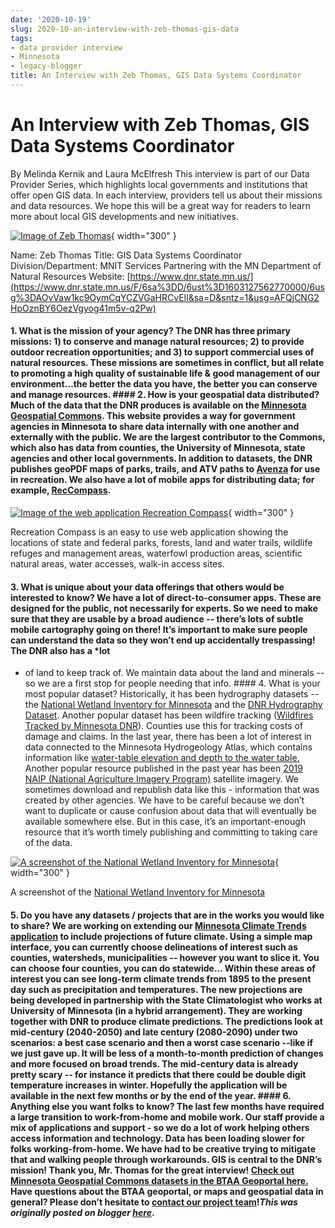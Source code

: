 ```yaml
---
date: '2020-10-19'
slug: 2020-10-an-interview-with-zeb-thomas-gis-data
tags:
- data provider interview
- Minnesota
- legacy-blogger
title: An Interview with Zeb Thomas, GIS Data Systems Coordinator
---
```


# An Interview with Zeb Thomas, GIS Data Systems Coordinator

By Melinda Kernik and Laura McElfresh This interview is part of our Data Provider Series, which highlights local governments and institutions that offer open GIS data. In each interview, providers tell us about their missions and data resources. We hope this will be a great way for readers to learn more about local GIS developments and new initiatives. 

[![Image of Zeb Thomas](https://blogger.googleusercontent.com/img/a/AVvXsEjcAAUPvJgByOdfmagPLStwBf4F0uVCEbZwBWA1cl8ppA6E-mPK2Pa2CTRmgQta9vk41ZglSkKYvTksdIc23DkI5yKacH_zFSP3YVAHoI8Skzs6OZoZyvqi_s5j1EoLu23MpggFtrFge_fGrnUtwS0CUdghgRCq91wavoL8zAFtdl2GCyFzFhouDw3iGQ=w620-h349)](https://blogger.googleusercontent.com/img/a/AVvXsEjcAAUPvJgByOdfmagPLStwBf4F0uVCEbZwBWA1cl8ppA6E-mPK2Pa2CTRmgQta9vk41ZglSkKYvTksdIc23DkI5yKacH_zFSP3YVAHoI8Skzs6OZoZyvqi_s5j1EoLu23MpggFtrFge_fGrnUtwS0CUdghgRCq91wavoL8zAFtdl2GCyFzFhouDw3iGQ=s1280){ width="300" }

 [](https://sites.google.com/umn.edu/btaa-gdp/news/2020/10/19-zeb-thomas?authuser=0#h.p_eU71JasBZ0C5)Name: Zeb Thomas [](https://sites.google.com/umn.edu/btaa-gdp/news/2020/10/19-zeb-thomas?authuser=0#h.p_eFx2XHsTZ1LU)Title: GIS Data Systems Coordinator [](https://sites.google.com/umn.edu/btaa-gdp/news/2020/10/19-zeb-thomas?authuser=0#h.p_EGg5YJUPZ1LV)Division/Department: MNIT Services Partnering with the MN Department of Natural Resources [](https://sites.google.com/umn.edu/btaa-gdp/news/2020/10/19-zeb-thomas?authuser=0#h.p_xzGKZAvYZ1LX)Website: [https://www.dnr.state.mn.us/](https://www.dnr.state.mn.us/F/6sa%3DD/6ust%3D1603127562770000/6usg%3DAOvVaw1kc9OymCqYCZVGaHRCvEIl&sa=D&sntz=1&usg=AFQjCNG2HpOznBY6OezVgyog41m5v-q2Pw)

#### 1. What is the mission of your agency? The DNR has three primary missions: 1) to <!-- more --> conserve and manage natural resources; 2) to provide outdoor recreation opportunities; and 3) to support commercial uses of natural resources. These missions are sometimes in conflict, but all relate to promoting a high quality of sustainable life & good management of our environment…the better the data you have, the better you can conserve and manage resources. #### 2. How is your geospatial data distributed? Much of the data that the DNR produces is available on the [Minnesota Geospatial Commons](https://gisdata.mn.gov/F&sa=D&sntz=1&usg=AFQjCNHt28rNbO3O8MTgLpuhBbwS2RmfWw). This website provides a way for government agencies in Minnesota to share data internally with one another and externally with the public. We are the largest contributor to the Commons, which also has data from counties, the University of Minnesota, state agencies and other local governments. In addition to datasets, the DNR publishes geoPDF maps of parks, trails, and ATV paths to [Avenza](https://www.avenzamaps.com&sa=D&sntz=1&usg=AFQjCNEoSHADrocAfESmAuL0o6-Utu8e0w) for use in recreation. We also have a lot of mobile apps for distributing data; for example, [RecCompass](https://www.dnr.state.mn.us/Fmaps/Fcompass/Findex.html&sa=D&sntz=1&usg=AFQjCNH6h4dBr0n9BRghLCFySyOiEC4YtA). 

[![Image of the web application Recreation Compass](https://blogger.googleusercontent.com/img/a/AVvXsEhh8piG5YMdcS8da6CGwOYDh0zEM-jFv714BRdB6HKRI98u21cehBkB5DygW2OQZffxFkbv7Hdg9bmgmf4sHM41CeTpFQsIlGlusxGIfl7xYRu13BSpsPM6-YS5tJZBLZK_o2LVcbBhIJukRMaGZMy62L7c-ps3RPXPA0BWvyQ1VS8UGF8WwsoGQ7INQw=w716-h443)](https://blogger.googleusercontent.com/img/a/AVvXsEhh8piG5YMdcS8da6CGwOYDh0zEM-jFv714BRdB6HKRI98u21cehBkB5DygW2OQZffxFkbv7Hdg9bmgmf4sHM41CeTpFQsIlGlusxGIfl7xYRu13BSpsPM6-YS5tJZBLZK_o2LVcbBhIJukRMaGZMy62L7c-ps3RPXPA0BWvyQ1VS8UGF8WwsoGQ7INQw=s1280){ width="300" }

 Recreation Compass is an easy to use web application showing the locations of state and federal parks, forests, land and water trails, wildlife refuges and management areas, waterfowl production areas, scientific natural areas, water accesses, walk-in access sites.

#### 3. What is unique about your data offerings that others would be interested to know? We have a lot of direct-to-consumer apps. These are designed for the public, not necessarily for experts. So we need to make sure that they are usable by a broad audience -- there’s lots of subtle mobile cartography going on there! It’s important to make sure people can understand the data so they won’t end up accidentally trespassing! The DNR also has a *lot
* of land to keep track of. We maintain data about the land and minerals -- so we are a first stop for people needing that info. #### 4. What is your most popular dataset? Historically, it has been hydrography datasets -- the [National Wetland Inventory for Minnesota](https://gisdata.mn.gov/Fdataset/Fwater-nat-wetlands-inv-2009-2014&sa=D&sntz=1&usg=AFQjCNGZj6Nc6SEEUX47f2EBnSCJ2Bui_Q) and the [DNR Hydrography Dataset](https://gisdata.mn.gov/Fdataset/Fwater-dnr-hydrography&sa=D&sntz=1&usg=AFQjCNEuiikmGFMe_-JcXb4fBvzoSzZlow). Another popular dataset has been wildfire tracking ([Wildfires Tracked by Minnesota DNR](https://gisdata.mn.gov/Fdataset/Fenv-wildfires-tracked-by-mndnr&sa=D&sntz=1&usg=AFQjCNFprf5Gp7IRxlp69M1Vp-W3zzREjQ)). Counties use this for tracking costs of damage and claims. In the last year, there has been a lot of interest in data connected to the Minnesota Hydrogeology Atlas, which contains information like [water-table elevation and depth to the water table.](https://gisdata.mn.gov/Fdataset/Fgeos-hydrogeology-atlas-hg03&sa=D&sntz=1&usg=AFQjCNEUXDqii9QhDcPIN-edsRXu38Itlg) Another popular resource published in the past year has been [2019 NAIP (National Agriculture Imagery Program)](https://gisdata.mn.gov/Fdataset/Fbase-2019-naip-orthophotos&sa=D&sntz=1&usg=AFQjCNE3eqMM5tHKHTfexcEmgYCqYD1zQg) satellite imagery. We sometimes download and republish data like this - information that was created by other agencies. We have to be careful because we don’t want to duplicate or cause confusion about data that will eventually be available somewhere else. But in this case, it’s an important-enough resource that it’s worth timely publishing and committing to taking care of the data. 

[![A screenshot of the National Wetland Inventory for Minnesota](https://blogger.googleusercontent.com/img/a/AVvXsEg6QDWKfVtm2Vgu7AXF1aY4UQ3GaftOd_oxIpHYlJKfJZccx5nvNCj9UnF2DPGxwZPLQ2KUrMybPR_llGuZxkrD7XpMieUGBh9EL1zYj19mulLDIs9dwAIgMnXcVXAWgYmn8Qd7S5gs_QH1LCJj9Yk7qgJXyOtKqPYS_kvE0fLYmf-0vC8gA3hF7sshWw=w718-h510)](https://blogger.googleusercontent.com/img/a/AVvXsEg6QDWKfVtm2Vgu7AXF1aY4UQ3GaftOd_oxIpHYlJKfJZccx5nvNCj9UnF2DPGxwZPLQ2KUrMybPR_llGuZxkrD7XpMieUGBh9EL1zYj19mulLDIs9dwAIgMnXcVXAWgYmn8Qd7S5gs_QH1LCJj9Yk7qgJXyOtKqPYS_kvE0fLYmf-0vC8gA3hF7sshWw=s1208){ width="300" }

 A screenshot of the [National Wetland Inventory for Minnesota](https://gisdata.mn.gov/Fdataset/Fwater-nat-wetlands-inv-2009-2014&sa=D&sntz=1&usg=AFQjCNGZj6Nc6SEEUX47f2EBnSCJ2Bui_Q)

#### 5. Do you have any datasets / projects that are in the works you would like to share? We are working on extending our [Minnesota Climate Trends application](https://arcgis.dnr.state.mn.us/Fewr/Fclimatetrends&sa=D&sntz=1&usg=AFQjCNGV8MW_HSFTsJIYfHUz1btE3TOliw) to include projections of future climate. Using a simple map interface, you can currently choose delineations of interest such as counties, watersheds, municipalities -- however you want to slice it. You can choose four counties, you can do statewide... Within these areas of interest you can see long-term climate trends from 1895 to the present day such as precipitation and temperatures. The new projections are being developed in partnership with the State Climatologist who works at University of Minnesota (in a hybrid arrangement). They are working together with DNR to produce climate predictions. The predictions look at mid-century (2040-2050) and late century (2080-2090) under two scenarios: a best case scenario and then a worst case scenario --like if we just gave up. It will be less of a month-to-month prediction of changes and more focused on broad trends. The mid-century data is already pretty scary -- for instance it predicts that there could be double digit temperature increases in winter. Hopefully the application will be available in the next few months or by the end of the year. #### 6. Anything else you want folks to know? The last few months have required a large transition to work-from-home and mobile work. Our staff provide a mix of applications and support - so we do a lot of work helping others access information and technology. Data has been loading slower for folks working-from-home. We have had to be creative trying to mitigate that and walking people through workarounds. GIS is central to the DNR’s mission! Thank you, Mr. Thomas for the great interview! [Check out Minnesota Geospatial Commons datasets in the BTAA Geoportal here.](https://geo.btaa.org/catalog/F05a-01&sa=D&sntz=1&usg=AFQjCNHGM6qdHaiW0WFfv6y9Un9yGJ4f5g) Have questions about the BTAA geoportal, or maps and geospatial data in general? Please don’t hesitate to [contact our project team](https://geo.btaa.org/Ffeedback&sa=D&sntz=1&usg=AFQjCNERNbgXrpg6xAqzLip9xfSU2ZAfUQ)!*This was originally posted on blogger [here](https://geobtaa.blogspot.com/2020/10/an-interview-with-zeb-thomas-gis-data.html)*.

